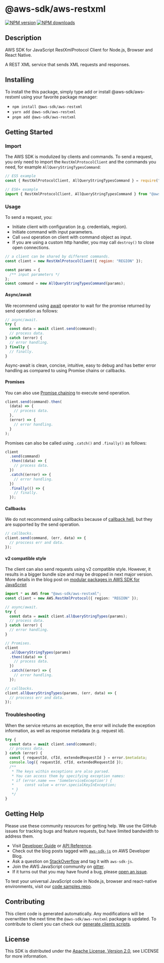 # @aws-sdk/aws-restxml

[![NPM version](https://img.shields.io/npm/v/@aws-sdk/aws-restxml/latest.svg)](https://www.npmjs.com/package/@aws-sdk/aws-restxml)
[![NPM downloads](https://img.shields.io/npm/dm/@aws-sdk/aws-restxml.svg)](https://www.npmjs.com/package/@aws-sdk/aws-restxml)

## Description

AWS SDK for JavaScript RestXmlProtocol Client for Node.js, Browser and React Native.

A REST XML service that sends XML requests and responses.

## Installing

To install the this package, simply type add or install @aws-sdk/aws-restxml
using your favorite package manager:

- `npm install @aws-sdk/aws-restxml`
- `yarn add @aws-sdk/aws-restxml`
- `pnpm add @aws-sdk/aws-restxml`

## Getting Started

### Import

The AWS SDK is modulized by clients and commands.
To send a request, you only need to import the `RestXmlProtocolClient` and
the commands you need, for example `AllQueryStringTypesCommand`:

```js
// ES5 example
const { RestXmlProtocolClient, AllQueryStringTypesCommand } = require("@aws-sdk/aws-restxml");
```

```ts
// ES6+ example
import { RestXmlProtocolClient, AllQueryStringTypesCommand } from "@aws-sdk/aws-restxml";
```

### Usage

To send a request, you:

- Initiate client with configuration (e.g. credentials, region).
- Initiate command with input parameters.
- Call `send` operation on client with command object as input.
- If you are using a custom http handler, you may call `destroy()` to close open connections.

```js
// a client can be shared by different commands.
const client = new RestXmlProtocolClient({ region: "REGION" });

const params = {
  /** input parameters */
};
const command = new AllQueryStringTypesCommand(params);
```

#### Async/await

We recommend using [await](https://developer.mozilla.org/en-US/docs/Web/JavaScript/Reference/Operators/await)
operator to wait for the promise returned by send operation as follows:

```js
// async/await.
try {
  const data = await client.send(command);
  // process data.
} catch (error) {
  // error handling.
} finally {
  // finally.
}
```

Async-await is clean, concise, intuitive, easy to debug and has better error handling
as compared to using Promise chains or callbacks.

#### Promises

You can also use [Promise chaining](https://developer.mozilla.org/en-US/docs/Web/JavaScript/Guide/Using_promises#chaining)
to execute send operation.

```js
client.send(command).then(
  (data) => {
    // process data.
  },
  (error) => {
    // error handling.
  }
);
```

Promises can also be called using `.catch()` and `.finally()` as follows:

```js
client
  .send(command)
  .then((data) => {
    // process data.
  })
  .catch((error) => {
    // error handling.
  })
  .finally(() => {
    // finally.
  });
```

#### Callbacks

We do not recommend using callbacks because of [callback hell](http://callbackhell.com/),
but they are supported by the send operation.

```js
// callbacks.
client.send(command, (err, data) => {
  // proccess err and data.
});
```

#### v2 compatible style

The client can also send requests using v2 compatible style.
However, it results in a bigger bundle size and may be dropped in next major version. More details in the blog post
on [modular packages in AWS SDK for JavaScript](https://aws.amazon.com/blogs/developer/modular-packages-in-aws-sdk-for-javascript/)

```ts
import * as AWS from "@aws-sdk/aws-restxml";
const client = new AWS.RestXmlProtocol({ region: "REGION" });

// async/await.
try {
  const data = await client.allQueryStringTypes(params);
  // process data.
} catch (error) {
  // error handling.
}

// Promises.
client
  .allQueryStringTypes(params)
  .then((data) => {
    // process data.
  })
  .catch((error) => {
    // error handling.
  });

// callbacks.
client.allQueryStringTypes(params, (err, data) => {
  // proccess err and data.
});
```

### Troubleshooting

When the service returns an exception, the error will include the exception information,
as well as response metadata (e.g. request id).

```js
try {
  const data = await client.send(command);
  // process data.
} catch (error) {
  const { requestId, cfId, extendedRequestId } = error.$metadata;
  console.log({ requestId, cfId, extendedRequestId });
  /**
   * The keys within exceptions are also parsed.
   * You can access them by specifying exception names:
   * if (error.name === 'SomeServiceException') {
   *     const value = error.specialKeyInException;
   * }
   */
}
```

## Getting Help

Please use these community resources for getting help.
We use the GitHub issues for tracking bugs and feature requests, but have limited bandwidth to address them.

- Visit [Developer Guide](https://docs.aws.amazon.com/sdk-for-javascript/v3/developer-guide/welcome.html)
  or [API Reference](https://docs.aws.amazon.com/AWSJavaScriptSDK/v3/latest/index.html).
- Check out the blog posts tagged with [`aws-sdk-js`](https://aws.amazon.com/blogs/developer/tag/aws-sdk-js/)
  on AWS Developer Blog.
- Ask a question on [StackOverflow](https://stackoverflow.com/questions/tagged/aws-sdk-js) and tag it with `aws-sdk-js`.
- Join the AWS JavaScript community on [gitter](https://gitter.im/aws/aws-sdk-js-v3).
- If it turns out that you may have found a bug, please [open an issue](https://github.com/aws/aws-sdk-js-v3/issues/new/choose).

To test your universal JavaScript code in Node.js, browser and react-native environments,
visit our [code samples repo](https://github.com/aws-samples/aws-sdk-js-tests).

## Contributing

This client code is generated automatically. Any modifications will be overwritten the next time the `@aws-sdk/aws-restxml` package is updated.
To contribute to client you can check our [generate clients scripts](https://github.com/aws/aws-sdk-js-v3/tree/main/scripts/generate-clients).

## License

This SDK is distributed under the
[Apache License, Version 2.0](http://www.apache.org/licenses/LICENSE-2.0),
see LICENSE for more information.
